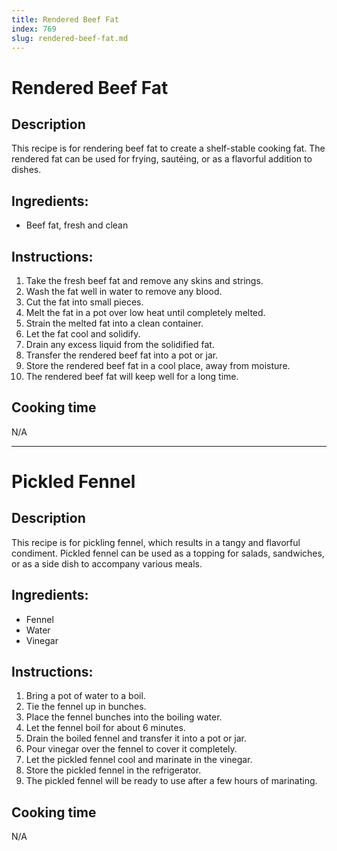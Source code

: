 ```yaml
---
title: Rendered Beef Fat
index: 769
slug: rendered-beef-fat.md
---
```


# Rendered Beef Fat

## Description
This recipe is for rendering beef fat to create a shelf-stable cooking fat. The rendered fat can be used for frying, sautéing, or as a flavorful addition to dishes.

## Ingredients:
- Beef fat, fresh and clean

## Instructions:
1. Take the fresh beef fat and remove any skins and strings.
2. Wash the fat well in water to remove any blood.
3. Cut the fat into small pieces.
4. Melt the fat in a pot over low heat until completely melted.
5. Strain the melted fat into a clean container.
6. Let the fat cool and solidify.
7. Drain any excess liquid from the solidified fat.
8. Transfer the rendered beef fat into a pot or jar.
9. Store the rendered beef fat in a cool place, away from moisture.
10. The rendered beef fat will keep well for a long time.

## Cooking time
N/A

---

# Pickled Fennel

## Description
This recipe is for pickling fennel, which results in a tangy and flavorful condiment. Pickled fennel can be used as a topping for salads, sandwiches, or as a side dish to accompany various meals.

## Ingredients:
- Fennel
- Water
- Vinegar

## Instructions:
1. Bring a pot of water to a boil.
2. Tie the fennel up in bunches.
3. Place the fennel bunches into the boiling water.
4. Let the fennel boil for about 6 minutes.
5. Drain the boiled fennel and transfer it into a pot or jar.
6. Pour vinegar over the fennel to cover it completely.
7. Let the pickled fennel cool and marinate in the vinegar.
8. Store the pickled fennel in the refrigerator.
9. The pickled fennel will be ready to use after a few hours of marinating.

## Cooking time
N/A